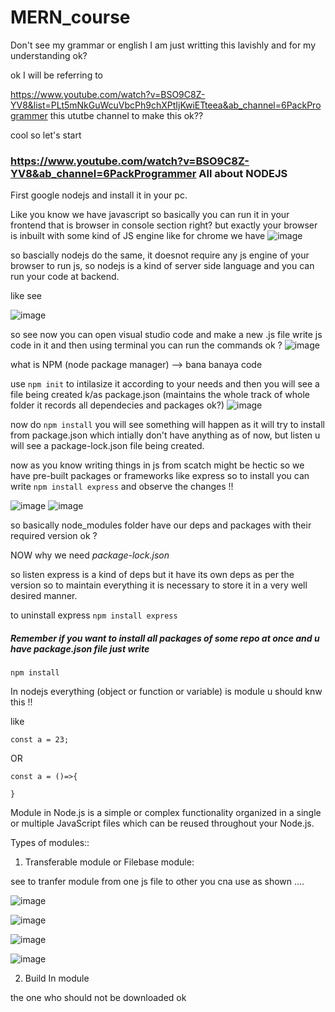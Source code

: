 # MERN_course

Don't see my grammar or english I am just writting this lavishly and for my understanding ok?

ok I will be referring to 

https://www.youtube.com/watch?v=BSO9C8Z-YV8&list=PLt5mNkGuWcuVbcPh9chXPtIjKwiETteea&ab_channel=6PackProgrammer this ututbe channel to make this ok??

cool so let's start

### https://www.youtube.com/watch?v=BSO9C8Z-YV8&ab_channel=6PackProgrammer All about NODEJS

First google nodejs and install it in your pc. 

Like you know we have javascript so basically you can run it in your frontend that is browser in console section right? but exactly your browser is inbuilt with some kind of JS engine like for chrome we have 
![image](https://user-images.githubusercontent.com/63403330/182020428-be763dcf-471f-4b50-9484-0b83d0f968fc.png)

so bascially nodejs do the same, it doesnot require any js engine of your browser to run js, so nodejs is a kind of server side language and you can run your code at backend. 

like see 

![image](https://user-images.githubusercontent.com/63403330/182020460-410edc9c-d1fd-4702-bad8-95d21540fe0c.png)


so see now you can open visual studio code and make a new .js file write js code in it and then using terminal you can run the commands ok ?
![image](https://user-images.githubusercontent.com/63403330/182021555-7750bb63-aa72-44eb-8dbb-4834fb09291e.png)

what is NPM (node package manager) --> bana banaya code 

use ```npm init``` to intilasize it according to your needs and then you will see a file being created k/as package.json (maintains the whole track of whole folder it records all dependecies and packages ok?)
![image](https://user-images.githubusercontent.com/63403330/182021668-e49ff020-3429-45fc-9840-fcc4c4c8bb68.png)

now do ```npm install``` you will see something will happen as it will try to install from package.json which intially don't have anything as of now, but listen u will see a package-lock.json file being created.

now as you know writing things in js from scatch might be hectic so we have pre-built packages or frameworks like express
so to install you can write ```npm install express``` and observe the changes !!

![image](https://user-images.githubusercontent.com/63403330/182021919-a9be6448-3c76-45ba-9976-a57b02c0054e.png)
![image](https://user-images.githubusercontent.com/63403330/182021937-43548263-4a7d-4a88-b30d-0dc79577e59b.png)

so basically node_modules folder have our deps and packages with their required version ok ?

NOW why we need _package-lock.json_ 

so listen express is a kind of deps but it have its own deps as per the version so to maintain everything it is necessary to store it in a very well desired manner.

to uninstall express ```npm install express```

##### Remember if you want to install all packages of some repo at once and u have package.json file just write 
```npm install```

In nodejs everything (object or function or variable) is module u should knw this !! 

like 

```
const a = 23;
```

OR 

```
const a = ()=>{
    
}
```

Module in Node.js is a simple or complex functionality organized in a single or multiple JavaScript files which can be reused throughout your Node.js.

Types of modules::

1. Transferable module or Filebase module:

see to tranfer module from one js file to other you cna use as shown ....

![image](https://user-images.githubusercontent.com/63403330/182022791-1b1f0358-f276-4e1d-a894-3619aaa44d30.png)


![image](https://user-images.githubusercontent.com/63403330/182022799-1e908089-c54d-4269-b012-ab4ff6ec4d59.png)


![image](https://user-images.githubusercontent.com/63403330/182022876-fa332d07-a9a2-4770-aa82-86a9dbc16392.png)


![image](https://user-images.githubusercontent.com/63403330/182022910-01a4878b-44b7-48ca-854b-5386fe52b9d4.png)



2. Build In module 

the one who should not be downloaded ok 




















